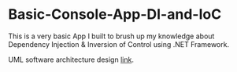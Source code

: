 # Basic-Console-App-DI-and-IoC

This is a very basic App I built to brush up my knowledge about Dependency Injection & Inversion of Control using .NET Framework.

UML software architecture design [link](https://github.com/ismailchbiki/Basic-Console-App-DI-and-IoC/blob/master/uml/Dependecy-Injection.drawio.png?raw=true).
